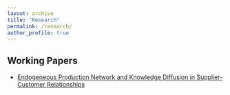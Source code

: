 ```yaml
---
layout: archive
title: "Research"
permalink: /research/
author_profile: true
---
```


## Working Papers

- [Endogeneous Production Network and Knowledge Diffusion in Supplier-Customer Relationships](files/endo_prodnet_know_diff_abstract.pdf)